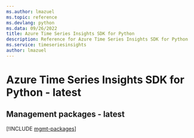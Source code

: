 ```yaml
---
ms.author: lmazuel
ms.topic: reference
ms.devlang: python
ms.data: 09/26/2022
title: Azure Time Series Insights SDK for Python
description: Reference for Azure Time Series Insights SDK for Python
ms.service: timeseriesinsights
author: lmazuel
---
```

# Azure Time Series Insights SDK for Python - latest

## Management packages - latest
[!INCLUDE [mgmt-packages](time-series-insights-mgmt-index.md)]